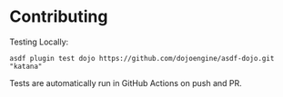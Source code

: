 # Contributing

Testing Locally:

```shell
asdf plugin test dojo https://github.com/dojoengine/asdf-dojo.git "katana"
```

Tests are automatically run in GitHub Actions on push and PR.
